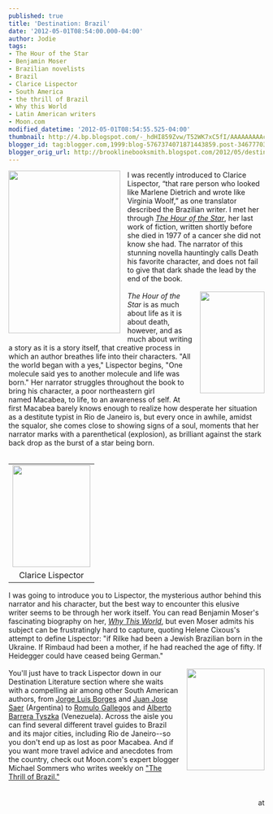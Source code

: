 ```yaml
---
published: true
title: 'Destination: Brazil'
date: '2012-05-01T08:54:00.000-04:00'
author: Jodie
tags:
- The Hour of the Star
- Benjamin Moser
- Brazilian novelists
- Brazil
- Clarice Lispector
- South America
- the thrill of Brazil
- Why this World
- Latin American writers
- Moon.com
modified_datetime: '2012-05-01T08:54:55.525-04:00'
thumbnail: http://4.bp.blogspot.com/-_hdHI859Zvw/T52WK7xC5fI/AAAAAAAAAcM/L32EkXBd-v8/s72-c/blog-lispector-021211.jpg
blogger_id: tag:blogger.com,1999:blog-5767374071871443859.post-3467770378976299483
blogger_orig_url: http://brooklinebooksmith.blogspot.com/2012/05/destination-brazil.html
---
```


<div align="left" class="separator" style="clear: both; text-align: center;"><a href="http://4.bp.blogspot.com/-_hdHI859Zvw/T52WK7xC5fI/AAAAAAAAAcM/L32EkXBd-v8/s1600/blog-lispector-021211.jpg" imageanchor="1" style="clear: left; float: left; margin-bottom: 1em; margin-right: 1em;"><img border="0" height="320" src="http://4.bp.blogspot.com/-_hdHI859Zvw/T52WK7xC5fI/AAAAAAAAAcM/L32EkXBd-v8/s320/blog-lispector-021211.jpg" width="220" /></a></div><div>I was recently introduced to Clarice Lispector, “that rare person who looked like Marlene Dietrich and wrote like Virginia Woolf,” as one translator described the Brazilian writer. I met her through <em><a href="http://www.brooklinebooksmith-shop.com/book/9780811219495">The Hour of the Star</a></em>,&nbsp;her last work of fiction, written shortly before she died in 1977 of a cancer she did not know she had. The narrator of this stunning novella hauntingly calls Death his favorite character, and does not fail to give that dark shade the lead by the end of the book.</div><div><br /></div><div><a href="http://1.bp.blogspot.com/-IjZ5YwvrJ24/T52Wu5hgNoI/AAAAAAAAAcU/DT-u2LJUF5U/s1600/hour_star.jpg" imageanchor="1" style="clear: right; cssfloat: right; float: right; margin-bottom: 1em; margin-left: 1em;"><img border="0" height="200" src="http://1.bp.blogspot.com/-IjZ5YwvrJ24/T52Wu5hgNoI/AAAAAAAAAcU/DT-u2LJUF5U/s200/hour_star.jpg" width="127" /></a><em>The Hour of the Star</em> is as much about life as it is about death, however, and as much about writing a story as it is a story itself, that creative process in which an author breathes life into their characters. "All the world began with a yes," Lispector begins, "One molecule said yes to another molecule&nbsp;and life was born." Her narrator struggles throughout the book&nbsp;to bring his character, a poor northeastern girl named&nbsp;Macabea, to&nbsp;life, to&nbsp;an&nbsp;awareness of self. At first&nbsp;Macabea barely knows enough to realize how desperate&nbsp;her situation as a destitute&nbsp;typist&nbsp;in&nbsp;Rio de Janeiro&nbsp;is, but every once in awhile, amidst the squalor,&nbsp;she comes close to showing signs of a soul, moments that her narrator marks with a parenthetical (explosion),&nbsp;as brilliant against the stark back drop as the burst of a star being born. </div><div><br /></div><div><table cellpadding="0" cellspacing="0" class="tr-caption-container" style="float: left;"><tbody><tr><td style="text-align: center;"><a href="http://4.bp.blogspot.com/-uhWC0BvWe2s/T53Ta7A9X2I/AAAAAAAAAcw/MVrzEp8vsN8/s1600/lispector-082009.jpg" imageanchor="1" style="clear: left; cssfloat: left; margin-bottom: 1em; margin-left: auto; margin-right: auto;"><img border="0" height="200" oda="true" src="http://4.bp.blogspot.com/-uhWC0BvWe2s/T53Ta7A9X2I/AAAAAAAAAcw/MVrzEp8vsN8/s200/lispector-082009.jpg" width="153" /></a></td></tr><tr><td class="tr-caption" style="text-align: center;">Clarice Lispector</td></tr></tbody></table>I was going to introduce you to Lispector, the mysterious author behind this narrator&nbsp;and his&nbsp;character, but the best way to encounter this elusive writer&nbsp;seems to be&nbsp;through her work itself. You can read Benjamin Moser's fascinating biography on her, <em><a href="http://www.brooklinebooksmith-shop.com/book/9780199895823">Why This World</a></em>, but even Moser admits his subject can be frustratingly hard to capture, quoting Helene Cixous's attempt to define Lispector: "if Rilke had been a Jewish Brazilian born in the Ukraine. If Rimbaud had been a mother, if he had reached the age of fifty. If Heidegger could have ceased being German." </div><div><br /></div><div><a href="http://3.bp.blogspot.com/-5Az_MRFm84U/T53S_wMzu7I/AAAAAAAAAco/j-W_HrFF8S0/s1600/7-continental-south-america-map.jpg" imageanchor="1" style="clear: right; cssfloat: right; float: right; margin-bottom: 1em; margin-left: 1em;"><img border="0" height="200" oda="true" src="http://3.bp.blogspot.com/-5Az_MRFm84U/T53S_wMzu7I/AAAAAAAAAco/j-W_HrFF8S0/s200/7-continental-south-america-map.jpg" width="153" /></a>You'll just have to track Lispector down in our Destination Literature section where she waits with&nbsp;a compelling air&nbsp;among other South American authors, from <a href="http://www.brooklinebooksmith-shop.com/book/9780140286809">Jorge Luis Borges</a> and <a href="http://www.brooklinebooksmith-shop.com/book/9781934824221">Juan Jose Saer</a>&nbsp;(Argentina) to <a href="http://www.brooklinebooksmith-shop.com/book/9780226279206">Romulo Gallegos</a> and <a href="http://www.brooklinebooksmith-shop.com/book/9781935639251">Alberto Barrera Tyszka</a> (Venezuela). Across the&nbsp;aisle you can find several different travel guides to&nbsp;Brazil and its major cities, including Rio de Janeiro--so you don't end up as lost as poor Macabea. And if you want more travel advice and anecdotes from the country, check out Moon.com's expert blogger Michael Sommers who writes weekly on <a href="http://www.moon.com/blogs/brazil">"The Thrill of Brazil."</a></div><div><br /></div><div><br /></div><div style="clear: both; text-align: right;">at</div>